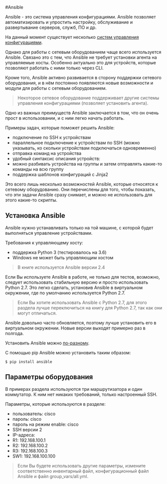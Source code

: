 #Ansible

Ansible - это система управления конфигурациями. Ansible позволяет автоматизировать и упростить настройку, обслуживание и развертывание серверов, служб, ПО и др.

На данный момент существует несколько [систем управления конфигурациями](http://xgu.ru/wiki/%D0%A1%D0%B8%D1%81%D1%82%D0%B5%D0%BC%D0%B0_%D1%83%D0%BF%D1%80%D0%B0%D0%B2%D0%BB%D0%B5%D0%BD%D0%B8%D1%8F_%D0%BA%D0%BE%D0%BD%D1%84%D0%B8%D0%B3%D1%83%D1%80%D0%B0%D1%86%D0%B8%D0%B5%D0%B9).

Однако для работы с сетевым оборудованием чаще всего используется Ansible.
Связано это с тем, что Ansible не требует установки агента на управляемые хосты.
Особенно актуально это для устройств, которые позволяют работать с ними только через CLI.

Кроме того, Ansible активно развивается в сторону поддержки сетевого оборудования, и в нём постоянно появляются новые возможности и модули для работы с сетевым оборудованием.

> Некоторое сетевое оборудование поддерживает другие системы управления конфигурациями (позволяет установить агента).

Одно из важных преимуществ Ansible заключается в том, что он очень прост в использовании, и с ним легко начать работать.

Примеры задач, которые поможет решить Ansible:
* подключение по SSH к устройствам
 * параллельное подключение к устройствам по SSH (можно указывать, ко скольки устройствам подключаться одновременно)
* отправка команд на устройства
* удобный синтаксис описания устройств:
 * можно разбивать устройства на группы и затем отправлять какие-то команды на всю группу
* поддержка шаблонов конфигураций с Jinja2

Это всего лишь несколько возможностей Ansible, которые относятся к сетевому оборудованию.
Они перечислены для того, чтобы показать, что эти задачи Ansible сразу снимает, и можно не использовать для этого какие-то скрипты.


## Установка Ansible

Ansible нужно устанавливать только на той машине, с которой будет выполняться управление устройствами.

Требования к управляющему хосту:
* поддержка Python 3 (тестировалось на 3.6)
* Windows не может быть управляющим хостом

> В книге используется Ansible версии 2.4


Если Вы используете Ansible в работе, не только для тестов, возможно, следует использовать стабильную версию и просто использовать Python 2.7.
Это легко сделать, установив Ansible в виртуальном окружении, где по умолчанию используется Python 2.7.

> Если Вы хотите использовать Ansible с Python 2.7, для этого раздела лучше переключиться на книгу для Python 2.7, так как они могут отличаться.

Ansible довольно часто обновляется, поэтому лучше установить его в виртуальном окружении.
Новые версии выходят примерно раз в полгода.

Установить Ansible можно [по-разному](http://docs.ansible.com/ansible/intro_installation.html#).

С помощью pip Ansible можно установить таким образом:
```
$ pip install ansible
```

## Параметры оборудования

В примерах раздела используются три маршрутизатора и один коммутатор.
К ним нет никаких требований, только настроенный SSH.

Параметры, которые используются в разделе:
* пользователь: cisco
* пароль: cisco
* пароль на режим enable: cisco
* SSH версии 2
* IP-адреса:
 * R1: 192.168.100.1
 * R2: 192.168.100.2
 * R3: 192.168.100.3
 * SW1: 192.168.100.100

> Если Вы будете использовать другие параметры, измените соответственно инвентарный файл, конфигурационный файл Ansible и файл group_vars/all.yml.

